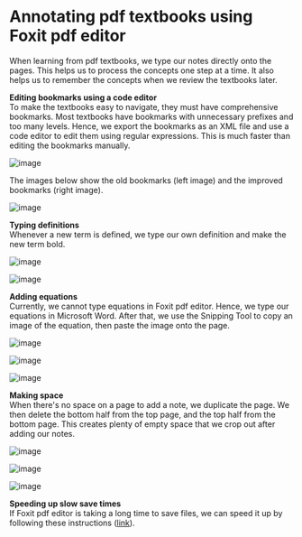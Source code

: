 # Annotating pdf textbooks using Foxit pdf editor 

When learning from pdf textbooks, we type our notes directly onto the pages. This helps us to process the concepts one step at a time. It also helps us to remember the concepts when we review the textbooks later.   

**Editing bookmarks using a code editor**  
To make the textbooks easy to navigate, they must have comprehensive bookmarks. Most textbooks have bookmarks with unnecessary prefixes and too many levels. Hence, we export the bookmarks as an XML file and use a code editor to edit them using regular expressions. This is much faster than editing the bookmarks manually.

![image](https://github.com/maximilian-ho/articles/assets/94465856/133a6a7d-6f76-41fe-bebe-800c1311e384) 

The images below show the old bookmarks (left image) and the improved bookmarks (right image). 

![image](https://github.com/maximilian-ho/articles/assets/94465856/d52f681d-6728-499f-8f11-14cddd967abd)

**Typing definitions**    
Whenever a new term is defined, we type our own definition and make the new term bold. 

![image](https://github.com/maximilian-ho/articles/assets/94465856/301ff188-12eb-47d2-a67a-b4e14877a9bb)

![image](https://github.com/maximilian-ho/articles/assets/94465856/9426be0f-57c8-4ac9-952a-6905918a67d9)

**Adding equations**  
Currently, we cannot type equations in Foxit pdf editor. Hence, we type our equations in Microsoft Word. After that, we use the Snipping Tool to copy an image of the equation, then paste the image onto the page.

![image](https://github.com/maximilian-ho/articles/assets/94465856/64f7d36f-e23e-4f9b-b76d-3d8bcf741c23)

![image](https://github.com/maximilian-ho/articles/assets/94465856/2cd5c31d-2a0f-4e40-ad1e-d0b17cb8181e)

![image](https://github.com/maximilian-ho/articles/assets/94465856/a4fd5658-b101-4141-b8e5-fa3d4aaa0646)

**Making space**  
When there's no space on a page to add a note, we duplicate the page. We then delete the bottom half from the top page, and the top half from the bottom page. This creates plenty of empty space that we crop out after adding our notes.  

![image](https://github.com/maximilian-ho/articles/assets/94465856/21a25c3a-281f-425f-accc-333adb3a23d1)

![image](https://github.com/maximilian-ho/articles/assets/94465856/864d8490-1936-4791-8b82-109e780a4102)

![image](https://github.com/maximilian-ho/articles/assets/94465856/bc7a14c2-4da6-4a76-9d10-ac285969d86a)   

**Speeding up slow save times**   
If Foxit pdf editor is taking a long time to save files, we can speed it up by following these instructions ([link](https://kb.foxit.com/hc/en-us/articles/4413854556436-Disable-the-feature-of-optimizing-PDF-file-automatically-when-saving-PDF-file-in-Foxit-PDF-Editor)). 

